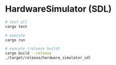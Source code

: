 # HardwareSimulator (SDL)

```bash
# test all
cargo test

# execute
cargo run

# execute (release build)
cargo build --release
./target/release/hardware_simulator_sdl
```